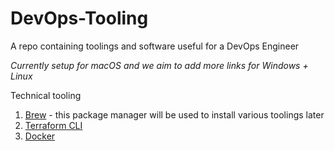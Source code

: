 # DevOps-Tooling
A repo containing toolings and software useful for a DevOps Engineer

*Currently setup for macOS and we aim to add more links for Windows + Linux*

Technical tooling
1. [Brew](https://brew.sh/) - this package manager will be used to install various toolings later
2. [Terraform CLI](https://learn.hashicorp.com/tutorials/terraform/install-cli)
3. [Docker]()


